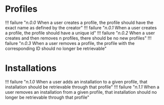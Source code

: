 # Profiles
!!! failure "_n.0.0_ When a user creates a profile, the profile should have the exact name as defined by the creator"
!!! failure "_n.0.1_ When a user creates a profile, the profile should have a unique id"
!!! failure "_n.0.2_ When a user creates and then removes n profiles, there should be no new profiles"
!!! failure "_n.0.3_ When a user removes a profile, the profile with the corresponding ID should no longer be retrievable"

# Installations
!!! failure "_n.1.0_ When a user adds an installation to a given profile, that installation should be retrievable through that profile"
!!! failure "_n.1.1_ When a user removes an installation from a given profile, that installation should no longer be retrievable through that profile"